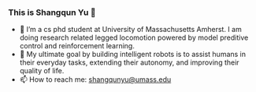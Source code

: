 ### This is Shangqun Yu  👋  
- 🔭 I’m a cs phd student at University of Massachusetts Amherst. I am doing research related legged locomotion powered by model preditive control and reinforcement learning. 
- 👯 My ultimate goal by building intelligent robots is to assist humans in their everyday tasks, extending their autonomy, and improving their quality of life.  
- 📫 How to reach me: shangqunyu@umass.edu
<!--
**ShangqunYu/ShangqunYu** is a ✨ _special_ ✨ repository because its `README.md` (this file) appears on your GitHub profile.
--> 
